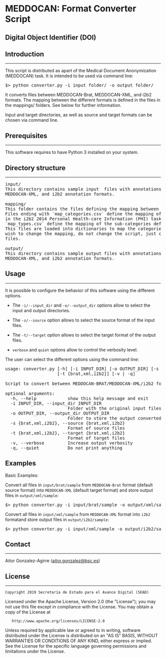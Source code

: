 # MEDDOCAN: Format Converter Script

## Digital Object Identifier (DOI)


## Introduction
------------

This script is distributed as apart of the Medical Document Anonymization (MEDDOCAN) 
task. It is intended to be used via command line:

<pre>
$> python converter.py -i input_folder/ -o output_folder/
</pre>

It converts files between MEDDOCAN-Brat, MEDDOCAN-XML, and i2b2 formats. The mapping 
between the different formats is defined in the files in the mappings/ folders. See 
below for further information.

Input and target directories, as well as source and target formats can be chosen 
via command line.


## Prerequisites
-------------

This software requires to have Python 3 installed on your system.


## Directory structure
-------------------

<pre>
input/
This directory contains sample input  files with annotations in MEDDOCAN-Brat, 
MEDDOCAN-XML, and i2b2 annotation formats.

mapping/
This folder contains the files defining the mapping between the different formats.
Files ending with `map_categories.csv` define the mapping of the categories defined 
in the i2b2 2014 Personal Health-care Information (PHI) task, and files ending with 
`map_types.csv` define the mapping of the sub-categories defined in the same task.
This files are loaded into dictionaries to map the categories/sub-categories. If you
wish to change the mapping, do not change the script, just change the mapping in these
files.

output/
This directory contains sample output files with annotations in MEDDOCAN-Brat, 
MEDDOCAN-XML, and i2b2 annotation formats.
</pre> 


## Usage
-----


It is possible to configure the behavior of this software using the different options.


  - The `-i/--input_dir` and `-o/--output_dir` options allow to select the input and
output directories.

  - The `-s/--source` option allows to select the source format of the input files.

  - The `-t/--target` option allows to select the target format of the output files.
  
  - `verbose` and `quiet` options allow to control the verbosity level.


The user can select the different options using the command line:

<pre>
usage: converter.py [-h] [-i INPUT_DIR] [-o OUTPUT_DIR] [-s {brat,xml,i2b2}]
                    [-t {brat,xml,i2b2}] [-v | -q]

Script to convert between MEDDOCAN-BRAT/MEDDOCAN-XML/i2b2 formats.

optional arguments:
  -h, --help            show this help message and exit
  -i INPUT_DIR, --input_dir INPUT_DIR
                        Folder with the original input files
  -o OUTPUT_DIR, --output_dir OUTPUT_DIR
                        Folder to store the output converted files
  -s {brat,xml,i2b2}, --source {brat,xml,i2b2}
                        Format of source files
  -t {brat,xml,i2b2}, --target {brat,xml,i2b2}
                        Format of target files
  -v, --verbose         Increase output verbosity
  -q, --quiet           Do not print anything
</pre>


## Examples

Basic Examples:

Convert all files in `input/brat/sample` from `MEDDOCAN-Brat` format (default source 
format) into `MEDDOCAN-XML` (default target format) and store output files in 
`output/xml/sample`:

<pre>
$> python converter.py -i input/brat/sample -o output/xml/sample
</pre>


Convert all files in `input/xml/sample` from `MEDDOCAN-XML` format into `i2b2`
formatand store output files in `output/i2b2/sample`:

<pre>
$> python converter.py -i input/xml/sample -o output/i2b2/sample -s xml -t i2b2
</pre>



## Contact
------

Aitor Gonzalez-Agirre (aitor.gonzalez@bsc.es)


## License
-------

    Copyright 2019 Secretaría de Estado para el Avance Digital (SEAD)

Licensed under the Apache License, Version 2.0 (the "License"); you may 
not use this file except in compliance with the License. You may obtain a 
copy of the License at

       http://www.apache.org/licenses/LICENSE-2.0

Unless required by applicable law or agreed to in writing, software
distributed under the License is distributed on an "AS IS" BASIS,
WITHOUT WARRANTIES OR CONDITIONS OF ANY KIND, either express or implied.
See the License for the specific language governing permissions and
limitations under the License.

